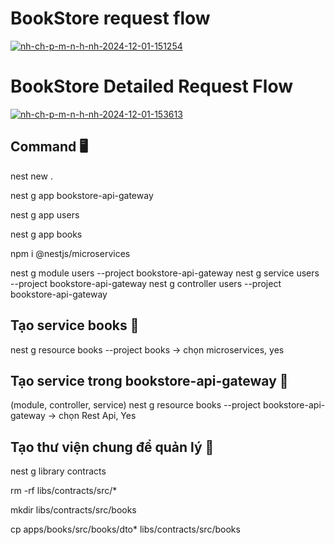 <h1>BookStore request flow</h1> 

<a href="https://ibb.co/yYvF5MT"><img src="https://i.ibb.co/KL4x7QZ/nh-ch-p-m-n-h-nh-2024-12-01-151254.png" alt="nh-ch-p-m-n-h-nh-2024-12-01-151254" border="0"></a>

<h1>BookStore Detailed Request Flow</h1>

<a href="https://ibb.co/Km87Pt6"><img src="https://i.ibb.co/52Jv0QT/nh-ch-p-m-n-h-nh-2024-12-01-153613.png" alt="nh-ch-p-m-n-h-nh-2024-12-01-153613" border="0"></a>


## Command 🖥️

nest new .

nest g app bookstore-api-gateway

nest g app users

nest g app books

npm i @nestjs/microservices

nest g module users --project bookstore-api-gateway
nest g service users --project bookstore-api-gateway
nest g controller users --project bookstore-api-gateway

## Tạo service books 📖
nest g resource books --project books 
-> chọn microservices, yes

## Tạo service trong bookstore-api-gateway 🛜
(module, controller, service)
nest g resource books --project bookstore-api-gateway 
-> chọn Rest Api, Yes

## Tạo thư viện chung để quản lý 📮
nest g library contracts

rm -rf libs/contracts/src/*

mkdir libs/contracts/src/books

cp apps/books/src/books/dto* libs/contracts/src/books
